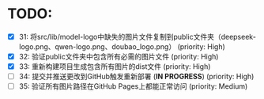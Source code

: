 # TODO:

- [x] 31: 将src/lib/model-logo中缺失的图片文件复制到public文件夹（deepseek-logo.png、qwen-logo.png、doubao_logo.png） (priority: High)
- [x] 32: 验证public文件夹中包含所有必需的图片文件 (priority: High)
- [x] 33: 重新构建项目生成包含所有图片的dist文件 (priority: High)
- [ ] 34: 提交并推送更改到GitHub触发重新部署 (**IN PROGRESS**) (priority: High)
- [ ] 35: 验证所有图片路径在GitHub Pages上都能正常访问 (priority: Medium)

